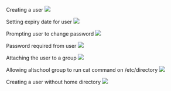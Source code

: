 Creating a user
![](step_1.png)

Setting expiry date for user
![](step_2.png)

Prompting user to change password
![](step_3.png)

Password required from user
![](step_3.1.png)

Attaching the user to a group
![](step_4.png)

Allowing altschool group to run cat command on /etc/directory
![](step_5.png)

Creating a user without home directory
![](step_6.png)